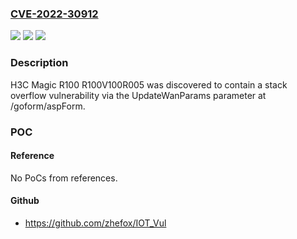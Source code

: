 ### [CVE-2022-30912](https://cve.mitre.org/cgi-bin/cvename.cgi?name=CVE-2022-30912)
![](https://img.shields.io/static/v1?label=Product&message=n%2Fa&color=blue)
![](https://img.shields.io/static/v1?label=Version&message=n%2Fa&color=blue)
![](https://img.shields.io/static/v1?label=Vulnerability&message=n%2Fa&color=brighgreen)

### Description

H3C Magic R100 R100V100R005 was discovered to contain a stack overflow vulnerability via the UpdateWanParams parameter at /goform/aspForm.

### POC

#### Reference
No PoCs from references.

#### Github
- https://github.com/zhefox/IOT_Vul

